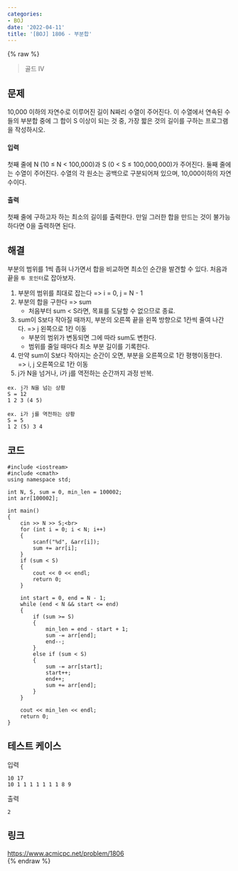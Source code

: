 ```yaml
---
categories:
- BOJ
date: '2022-04-11'
title: '[BOJ] 1806 - 부분합'
---
```


{% raw %}
> 골드 IV<br>

## 문제
10,000 이하의 자연수로 이루어진 길이 N짜리 수열이 주어진다. 이 수열에서 연속된 수들의 부분합 중에 그 합이 S 이상이 되는 것 중, 가장 짧은 것의 길이를 구하는 프로그램을 작성하시오.

#### 입력
첫째 줄에 N (10 ≤ N < 100,000)과 S (0 < S ≤ 100,000,000)가 주어진다. 둘째 줄에는 수열이 주어진다. 수열의 각 원소는 공백으로 구분되어져 있으며, 10,000이하의 자연수이다.

#### 출력
첫째 줄에 구하고자 하는 최소의 길이를 출력한다. 만일 그러한 합을 만드는 것이 불가능하다면 0을 출력하면 된다.

## 해결
부분의 범위를 1씩 좁혀 나가면서 합을 비교하면 최소인 순간을 발견할 수 있다. 처음과 끝을 `투 포인터`로 잡아보자.

1. 부분의 범위를 최대로 잡는다 => i = 0, j = N - 1<br>
2. 부분의 합을 구한다 => sum<br>
	- 처음부터 sum < S라면, 목표를 도달할 수 없으므로 종료.
4. sum이 S보다 작아질 때까지, 부분의 오른쪽 끝을 왼쪽 방향으로 1칸씩 줄여 나간다. => j 왼쪽으로 1칸 이동<br>
	- 부분의 범위가 변동되면 그에 따라 sum도 변한다.
	- 범위를 줄일 때마다 최소 부분 길이를 기록한다.
5.  만약 sum이 S보다 작아지는 순간이 오면, 부분을 오른쪽으로 1칸 평행이동한다. => i, j 오른쪽으로 1칸 이동<br>
6. j가 N을 넘거나, i가 j를 역전하는 순간까지 과정 반복.

```
ex. j가 N을 넘는 상황
S = 12
1 2 3 (4 5)

ex. i가 j를 역전하는 상황
S = 5
1 2 (5) 3 4
```

## 코드
```
#include <iostream>
#include <cmath>
using namespace std;

int N, S, sum = 0, min_len = 100002;
int arr[100002];

int main()
{
	cin >> N >> S;<br>
	for (int i = 0; i < N; i++)
	{
		scanf("%d", &arr[i]);
		sum += arr[i];
	}
	if (sum < S)
	{
		cout << 0 << endl;
		return 0;
	}
	
	int start = 0, end = N - 1;
	while (end < N && start <= end)
	{
		if (sum >= S)
		{
			min_len = end - start + 1;
			sum -= arr[end];
			end--;
		}
		else if (sum < S)
		{
			sum -= arr[start];
			start++;
			end++;
			sum += arr[end];
		}
	}

	cout << min_len << endl;
	return 0;
}
```

## 테스트 케이스
입력
```
10 17 
10 1 1 1 1 1 1 1 8 9 
```
출력
```
2 
```

## 링크
https://www.acmicpc.net/problem/1806<br>
{% endraw %}